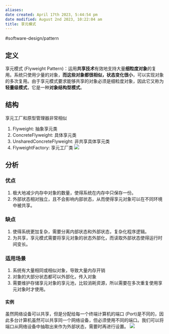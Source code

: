 ```yaml
---
aliases: 
date created: April 17th 2023, 5:44:54 pm
date modified: August 2nd 2023, 10:22:04 am
title: 享元模式
---
```

#software-design/pattern

## 定义
享元模式 (Flyweight Pattern)：运用**共享技术**有效地支持大量**细粒度对象**的复用。系统只使用少量的对象，**而这些对象都很相似，状态变化很小**，可以实现对象的多次复用。由于享元模式要求能够共享的对象必须是细粒度对象，因此它又称为**轻量级模式**，它是一种**对象结构型模式**。

## 结构
享元工厂和原型管理器非常相似
1. Flyweight: 抽象享元类
2. ConcreteFlyweight: 具体享元类
3. UnsharedConcreteFlyweight: 非共享具体享元类
4. FlyweightFactory: 享元工厂类
![](https://spricoder.oss-cn-shanghai.aliyuncs.com/2021-Software-System-Design/img/lec09/8.png)

## 分析
### 优点
1. 极大地减少内存中对象的数量，使得系统在内存中只保存一份。
2. 外部状态相对独立，且不会影响内部状态，从而使得享元对象可以在不同环境中被共享。

### 缺点
1. 使得系统更加复杂，需要分离内部状态和外部状态，复杂化程序逻辑。
2. 为共享，享元模式需要将享元对象的状态外部化，而读取外部状态使得运行时间变长。

### 适用场景
1. 系统有大量相同或相似对象，导致大量内存开销
2. 对象的大部分状态都可以外部化，传入对象
3. 需要维护存储享元对象的享元池，比较消耗资源，所以需要在多次重复使用享元对象时才使用。

#### 实例
虽然网络设备可以共享，但是分配给每一个终端计算机的端口 (Port)是不同的，因此多台计算机虽然可以共享同一个网络设备，但必须使用不同的端口。我们可以将端口从网络设备中抽取出来作为外部状态，需要时再进行设置。
![](https://spricoder.oss-cn-shanghai.aliyuncs.com/2021-Software-System-Design/img/lec09/12.png)